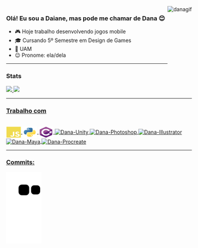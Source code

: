 <img align="right" height="180" alt="danagif" src="https://cdn.discordapp.com/attachments/836712599180935248/873087236869074944/gif.gif">


### Olá! Eu sou a Daiane, mas pode me chamar de Dana 😊


- 🎮 Hoje trabalho desenvolvendo jogos mobile
- 🎓 Cursando 5º Semestre em Design de Games 
- 💚 UAM
- 😉 Pronome: ela/dela
 
__________________________________________________________________________________________________

### Stats

<div>
 
  <a href="https://github.com/rpdana">
  <img height="150em" src="https://github-readme-stats.vercel.app/api?username=rpdana&theme=radical&show_icons=true"/>
  <img height="150em" src="https://github-readme-stats.vercel.app/api/top-langs/?username=rpdana&layout=compact&langs_count=8&theme=radical"/>   
</div>
  
__________________________________________________________________________________________________
  
### Trabalho com 
  
<div style="display: inline_block"><br>
  <img align="center" alt="Dana-Js" height="30" width="40" src="https://raw.githubusercontent.com/devicons/devicon/master/icons/javascript/javascript-plain.svg">
  <img align="center" alt="Dana-Python" height="30" width="40" src="https://raw.githubusercontent.com/devicons/devicon/master/icons/python/python-original.svg">
  <img align="center" alt="Dana-Csharp" height="30" width="40" src="https://raw.githubusercontent.com/devicons/devicon/master/icons/csharp/csharp-original.svg">
  <img align="center" alt="Dana-Unity" height="35" width="35" src="https://cdn.discordapp.com/attachments/836712599180935248/873092697592823838/pngwing.com.png">
  <img align="center" alt="Dana-Photoshop" height="35" width="35" src="https://cdn.discordapp.com/attachments/836712599180935248/873089580918792303/efe852ccb2591f06641037c5d72bc87d.png">
  <img align="center" alt="Dana-Illustrator" height="35" width="55" src="https://cdn.discordapp.com/attachments/836712599180935248/873090977756217414/Illustrator-logo.png">
  <img align="center" alt="Dana-Maya" height="30" width="30" src="https://cdn.discordapp.com/attachments/836712599180935248/873090975436771328/76123305-4c826a00-5fc6-11ea-8c65-4eee21fd386f.png">
  <img align="center" alt="Dana-Procreate" height="35" width="35" src="https://cdn.discordapp.com/attachments/836712599180935248/873104419569414164/procreate-icon-search-display.png">

</div>

__________________________________________________________________________________________________

### Commits:
  
  ![Snake animation](https://github.com/rpdana/rpdana/blob/output/github-contribution-grid-snake.svg)
